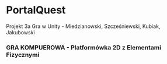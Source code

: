 # PortalQuest
Projekt 3a Gra w Unity - Miedzianowski, Szcześniewski, Kubiak, Jakubowski

### GRA KOMPUEROWA - **Platformówka 2D z Elementami Fizycznymi**
